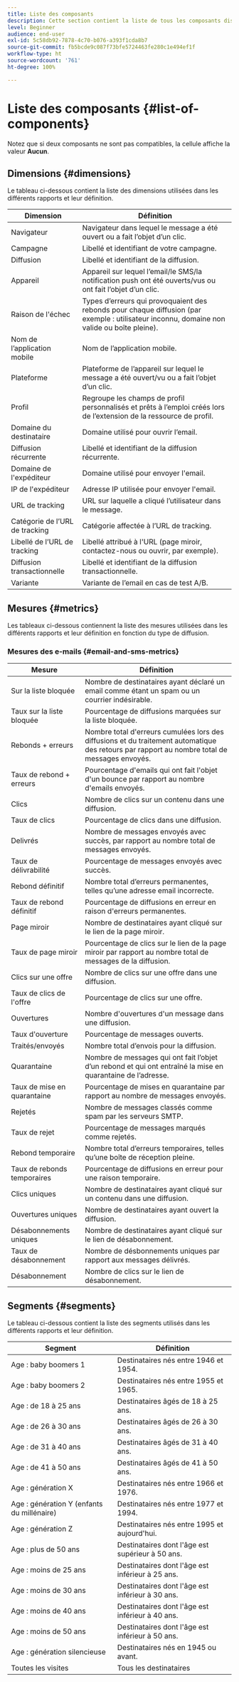 ```yaml
---
title: Liste des composants
description: Cette section contient la liste de tous les composants disponibles dans les rapports dynamiques et leur définition.
level: Beginner
audience: end-user
exl-id: 5c58db92-7878-4c70-b076-a393f1cda8b7
source-git-commit: fb5bcde9c087f73bfe5724463fe280c1e494ef1f
workflow-type: ht
source-wordcount: '761'
ht-degree: 100%

---
```


# Liste des composants {#list-of-components}

Notez que si deux composants ne sont pas compatibles, la cellule affiche la valeur **Aucun**.

## Dimensions {#dimensions}

Le tableau ci-dessous contient la liste des dimensions utilisées dans les différents rapports et leur définition.

<table> 
 <thead> 
  <tr> 
   <th> Dimension<br/> </th> 
   <th> Définition<br/> </th> 
  </tr> 
 </thead> 
 <tbody> 
  <tr> 
   <td> Navigateur<br/> </td> 
   <td> Navigateur dans lequel le message a été ouvert ou a fait l’objet d’un clic.<br/> </td> 
  </tr> 
  <tr> 
   <td> Campagne<br/> </td> 
   <td> Libellé et identifiant de votre campagne.<br/> </td> 
  </tr> 
  <tr> 
   <td> Diffusion<br/> </td> 
   <td> Libellé et identifiant de la diffusion.<br/> </td> 
  </tr> 
  <tr> 
   <td> Appareil<br/> </td> 
   <td> Appareil sur lequel l’email/le SMS/la notification push ont été ouverts/vus ou ont fait l’objet d’un clic.<br/> </td> 
  </tr> 
  <tr> 
   <td> Raison de l'échec<br/> </td> 
   <td> Types d’erreurs qui provoquaient des rebonds pour chaque diffusion (par exemple : utilisateur inconnu, domaine non valide ou boîte pleine).<br/> </td> 
  </tr> 
  <tr> 
   <td> Nom de l’application mobile<br/> </td> 
   <td> Nom de l’application mobile.<br/> </td> 
  </tr>
  <tr> 
   <td> Plateforme<br/> </td> 
   <td> Plateforme de l’appareil sur lequel le message a été ouvert/vu ou a fait l’objet d’un clic.<br/> </td> 
  </tr> 
  <tr> 
   <td> Profil<br/> </td> 
   <td> Regroupe les champs de profil personnalisés et prêts à l’emploi créés lors de l’extension de la ressource de profil.<br/> </td> 
  </tr> 
  <tr> 
   <td> Domaine du destinataire<br/> </td> 
   <td> Domaine utilisé pour ouvrir l’email.<br/> </td> 
  </tr> 
  <tr> 
   <td> Diffusion récurrente<br/> </td> 
   <td> Libellé et identifiant de la diffusion récurrente.<br/> </td> 
  </tr> 
  <tr> 
   <td> Domaine de l'expéditeur<br/> </td> 
   <td> Domaine utilisé pour envoyer l'email.<br/> </td> 
  </tr> 
  <tr> 
   <td> IP de l'expéditeur<br/> </td> 
   <td> Adresse IP utilisée pour envoyer l'email.<br/> </td> 
  </tr> 
  <tr> 
   <td> URL de tracking<br/> </td> 
   <td> URL sur laquelle a cliqué l’utilisateur dans le message.<br/> </td> 
  </tr> 
  <tr> 
   <td> Catégorie de l’URL de tracking<br/> </td> 
   <td> Catégorie affectée à l’URL de tracking.<br/> </td> 
  </tr> 
  <tr> 
   <td> Libellé de l’URL de tracking<br/> </td> 
   <td> Libellé attribué à l'URL (page miroir, contactez-nous ou ouvrir, par exemple).<br/> </td> 
  </tr> 
  <tr> 
   <td> Diffusion transactionnelle<br/> </td> 
   <td> Libellé et identifiant de la diffusion transactionnelle.<br/> </td> 
  </tr> 
  <tr> 
   <td> Variante<br/> </td> 
   <td> Variante de l’email en cas de test A/B.<br/> </td> 
  </tr> 
 </tbody> 
</table>

## Mesures   {#metrics}

Les tableaux ci-dessous contiennent la liste des mesures utilisées dans les différents rapports et leur définition en fonction du type de diffusion.

### Mesures des e-mails {#email-and-sms-metrics}

<table> 
 <thead> 
  <tr> 
   <th> Mesure<br/> </th> 
   <th> Définition<br/> </th> 
  </tr> 
 </thead> 
 <tbody> 
  <tr> 
   <td> Sur la liste bloquée<br/> </td> 
   <td> Nombre de destinataires ayant déclaré un email comme étant un spam ou un courrier indésirable.<br/> </td> 
  </tr> 
  <tr> 
   <td> Taux sur la liste bloquée<br/> </td> 
   <td> Pourcentage de diffusions marquées sur la liste bloquée.<br/> </td> 
  </tr> 
  <tr> 
   <td> Rebonds + erreurs<br/> </td> 
   <td> Nombre total d'erreurs cumulées lors des diffusions et du traitement automatique des retours par rapport au nombre total de messages envoyés.<br/> </td> 
  </tr> 
  <tr> 
   <td> Taux de rebond + erreurs<br/> </td> 
   <td> Pourcentage d'emails qui ont fait l'objet d'un bounce par rapport au nombre d'emails envoyés.<br/> </td> 
  </tr> 
  <tr> 
   <td> Clics<br/> </td> 
   <td> Nombre de clics sur un contenu dans une diffusion.<br/> </td> 
  </tr> 
  <tr> 
   <td> Taux de clics<br/> </td> 
   <td> Pourcentage de clics dans une diffusion.<br/> </td> 
  </tr> 
  <tr> 
   <td> Delivrés<br/> </td> 
   <td> Nombre de messages envoyés avec succès, par rapport au nombre total de messages envoyés.<br/> </td> 
  </tr> 
  <tr> 
   <td> Taux de délivrabilité<br/> </td> 
   <td> Pourcentage de messages envoyés avec succès.<br/> </td> 
  </tr> 
  <tr> 
   <td> Rebond définitif<br/> </td> 
   <td> Nombre total d’erreurs permanentes, telles qu’une adresse email incorrecte.<br/> </td> 
  </tr> 
  <tr> 
   <td> Taux de rebond définitif<br/> </td> 
   <td> Pourcentage de diffusions en erreur en raison d'erreurs permanentes.<br/> </td> 
  </tr> 
  <tr> 
   <td> Page miroir<br/> </td> 
   <td> Nombre de destinataires ayant cliqué sur le lien de la page miroir.<br/> </td> 
  </tr> 
  <tr> 
   <td> Taux de page miroir<br/> </td> 
   <td> Pourcentage de clics sur le lien de la page miroir par rapport au nombre total de messages de la diffusion.<br/> </td> 
  </tr> 
  <tr> 
   <td> Clics sur une offre<br/> </td> 
   <td> Nombre de clics sur une offre dans une diffusion.<br/> </td> 
  </tr> 
  <tr> 
   <td> Taux de clics de l'offre<br/> </td> 
   <td> Pourcentage de clics sur une offre.<br/> </td> 
  </tr> 
  <tr> 
   <td> Ouvertures<br/> </td> 
   <td> Nombre d'ouvertures d'un message dans une diffusion.<br/> </td> 
  </tr> 
  <tr> 
   <td> Taux d'ouverture<br/> </td> 
   <td> Pourcentage de messages ouverts.<br/> </td> 
  </tr> 
  <tr> 
   <td> Traités/envoyés<br/> </td> 
   <td> Nombre total d’envois pour la diffusion.<br/> </td> 
  </tr> 
  <tr> 
   <td> Quarantaine<br/> </td> 
   <td> Nombre de messages qui ont fait l’objet d’un rebond et qui ont entraîné la mise en quarantaine de l’adresse.<br/> </td> 
  </tr> 
  <tr> 
   <td> Taux de mise en quarantaine<br/> </td> 
   <td> Pourcentage de mises en quarantaine par rapport au nombre de messages envoyés.<br/> </td> 
  </tr> 
  <tr> 
   <td> Rejetés<br/> </td> 
   <td> Nombre de messages classés comme spam par les serveurs SMTP.<br/> </td> 
  </tr> 
  <tr> 
   <td> Taux de rejet<br/> </td> 
   <td> Pourcentage de messages marqués comme rejetés.<br/> </td> 
  </tr> 
  <tr> 
   <td> Rebond temporaire<br/> </td> 
   <td> Nombre total d’erreurs temporaires, telles qu’une boîte de réception pleine.<br/> </td> 
  </tr> 
  <tr> 
   <td> Taux de rebonds temporaires<br/> </td> 
   <td> Pourcentage de diffusions en erreur pour une raison temporaire.<br/> </td> 
  </tr> 
  <tr> 
   <td> Clics uniques<br/> </td> 
   <td> Nombre de destinataires ayant cliqué sur un contenu dans une diffusion.<br/> </td> 
  </tr> 
  <tr> 
   <td> Ouvertures uniques<br/> </td> 
   <td> Nombre de destinataires ayant ouvert la diffusion.<br/> </td> 
  </tr> 
  <tr> 
   <td> Désabonnements uniques<br/> </td> 
   <td> Nombre de destinataires ayant cliqué sur le lien de désabonnement.<br/> </td> 
  </tr> 
  <tr> 
   <td> Taux de désabonnement<br/> </td> 
   <td> Nombre de désbonnements uniques par rapport aux messages délivrés.<br/> </td> 
  </tr> 
  <tr> 
   <td> Désabonnement<br/> </td> 
   <td> Nombre de clics sur le lien de désabonnement.<br/> </td> 
  </tr> 
 </tbody> 
</table>

<!--
### Push notification metrics {#push-notification-metrics}

<table> 
 <thead> 
  <tr> 
   <th> Metric<br/> </th> 
   <th> Definition<br/> </th> 
  </tr> 
 </thead> 
 <tbody> 
  <tr> 
   <td> Bounces + Errors<br/> </td> 
   <td> Total of errors cumulated during delivery in relation to the total number of sent messages, e.g. errors from MCPNS or provider.<br/> </td> 
  </tr> 
  <tr> 
   <td> Bounce + Error rate<br/> </td> 
   <td> Percentage of push notifications that bounced compared to push notifications sent.<br/> </td> 
  </tr> 
  <tr> 
   <td> Click<br/> </td> 
   <td> Number of times a push notification has been delivered to the device and clicked on by the user. The user either wanted to view the notification, which will then be moved to Push Open tracking, or dismiss it.<br/> </td> 
  </tr> 
  <tr> 
   <td> Click through rate<br/> </td> 
   <td> Percentage of users who interacted with the push notification.<br/> </td> 
  </tr> 
  <tr> 
   <td> Delivered<br/> </td> 
   <td> Number of push notifications successfully sent, in relation to the total number of sent push notifications.<br/> </td> 
  </tr> 
  <tr> 
   <td> Delivered rate<br/> </td> 
   <td> Percentage of push notifications successfully sent.<br/> </td> 
  </tr> 
  <tr> 
   <td> Impressions<br/> </td> 
   <td> Number of times a push notification has been delivered to the device and left untouched in the notification center. In most cases, impressions number should be similar to the delivered number. This ensures that the device got the message and relayed that information back to the server.<br/> </td> 
  </tr> 
  <tr> 
   <td> Processed/sent<br/> </td> 
   <td> Total number of push notifications sent.<br/> </td> 
  </tr> 
  <tr> 
   <td> Open<br/> </td> 
   <td> Total number of push notifications delivered to the device and clicked on by users thus opening the app. This is similar to the Push Click except a Push Open will not be triggered if the notification was dismissed.<br/> </td> 
  </tr> 
  <tr> 
   <td> Open rate<br/> </td> 
   <td> Percentage of opened push notifications.<br/> </td> 
  </tr> 
  <tr> 
   <td> Unique clicks<br/> </td> 
   <td> Number of times a unique user interacts with the push notification, e.g. clicks on the notification or button.<br/> </td> 
  </tr> 
  <tr> 
   <td> Unique impressions<br/> </td> 
   <td> Number of impressions by recipient.<br/> </td> 
  </tr> 
  <tr> 
   <td> Unique Opens<br/> </td> 
   <td> Number of recipients who opened the delivery.<br/> </td> 
  </tr> 
 </tbody> 
</table>

### In-App metrics {#in-app-metrics}

<table> 
 <thead> 
  <tr> 
   <th> Metric<br/> </th> 
   <th> Definition<br/> </th> 
  </tr> 
 </thead> 
 <tbody> 
  <tr> 
   <td> Delivered<br/> </td> 
   <td> Total number of In-App messages delivered to the device by the service provider.<br/> </td> 
  </tr> 
  <tr> 
   <td> Impressions<br/> </td> 
   <td> Total of In-App messages seen by recipients depending on whether trigger criterion was met.<br/> </td> 
  </tr> 
  <tr> 
   <td> In-App clicks <br/> </td> 
   <td> Total number of recipients who clicked on Button 1 or Button 2.<br/> </td> 
  </tr> 
  <tr> 
   <td> In-App click through rate<br/> </td> 
   <td> Percentage of users who clicked on Button 1 or Button 2 compared to users who saw the message.<br/> </td> 
  </tr> 
  <tr> 
   <td> In-App dismissal<br/> </td> 
   <td> Total number of messages that recipients dismissed either by clicking the close button or auto-dismiss.<br/> </td> 
  </tr> 
  <tr> 
   <td> In-App dismissal rate<br/> </td> 
   <td> Percentage of In-App messages that recipients dismissed.<br/> </td> 
  </tr> 
  <tr> 
   <td> Processed/sent<br/> </td> 
   <td> Total number of In-App messages sent from Adobe Campaign as part of the delivery sent process.<br/> </td> 
  </tr> 
  <tr> 
   <td> Unique impressions<br/> </td> 
   <td> Number of impressions by a unique recipient.<br/> </td> 
  </tr> 
  <tr> 
   <td> Unique In-App clicks<br/> </td> 
   <td> Number of times recipients clicked on Button 1 or Button 2.<br/> </td> 
  </tr> 
  <tr> 
   <td> Unique In-App dismissals<br/> </td> 
   <td> Number of time recipients dismissed an In-App message.<br/> </td> 
  </tr> 
 </tbody> 
</table>
-->

## Segments {#segments}

Le tableau ci-dessous contient la liste des segments utilisés dans les différents rapports et leur définition.

<table> 
 <thead> 
  <tr> 
   <th> Segment<br/> </th> 
   <th> Définition<br/> </th> 
  </tr> 
 </thead> 
 <tbody> 
  <tr> 
   <td> Age : baby boomers 1<br/> </td> 
   <td> Destinataires nés entre 1946 et 1954.<br/> </td> 
  </tr> 
  <tr> 
   <td> Age : baby boomers 2<br/> </td> 
   <td> Destinataires nés entre 1955 et 1965.<br/> </td> 
  </tr> 
  <tr> 
   <td> Age : de 18 à 25 ans<br/> </td> 
   <td> Destinataires âgés de 18 à 25 ans.<br/> </td> 
  </tr> 
  <tr> 
   <td> Age : de 26 à 30 ans<br/> </td> 
   <td> Destinataires âgés de 26 à 30 ans.<br/> </td> 
  </tr> 
  <tr> 
   <td> Age : de 31 à 40 ans<br/> </td> 
   <td> Destinataires âgés de 31 à 40 ans.<br/> </td> 
  </tr> 
  <tr> 
   <td> Age : de 41 à 50 ans<br/> </td> 
   <td> Destinataires âgés de 41 à 50 ans.<br/> </td> 
  </tr> 
  <tr> 
   <td> Age : génération X<br/> </td> 
   <td> Destinataires nés entre 1966 et 1976.<br/> </td> 
  </tr> 
  <tr> 
   <td> Age : génération Y (enfants du millénaire)<br/> </td> 
   <td> Destinataires nés entre 1977 et 1994.<br/> </td> 
  </tr> 
  <tr> 
   <td> Age : génération Z<br/> </td> 
   <td> Destinataires nés entre 1995 et aujourd'hui.<br/> </td> 
  </tr> 
  <tr> 
   <td> Age : plus de 50 ans<br/> </td> 
   <td> Destinataires dont l'âge est supérieur à 50 ans.<br/> </td> 
  </tr> 
  <tr> 
   <td> Age : moins de 25 ans<br/> </td> 
   <td> Destinataires dont l'âge est inférieur à 25 ans.<br/> </td> 
  </tr> 
  <tr> 
   <td> Age : moins de 30 ans<br/> </td> 
   <td> Destinataires dont l'âge est inférieur à 30 ans.<br/> </td> 
  </tr> 
  <tr> 
   <td> Age : moins de 40 ans<br/> </td> 
   <td> Destinataires dont l'âge est inférieur à 40 ans.<br/> </td> 
  </tr> 
  <tr> 
   <td> Age : moins de 50 ans<br/> </td> 
   <td> Destinataires dont l'âge est inférieur à 50 ans.<br/> </td> 
  </tr> 
  <tr> 
   <td> Age : génération silencieuse<br/> </td> 
   <td> Destinataires nés en 1945 ou avant.<br/> </td> 
  </tr> 
  <tr> 
   <td> Toutes les visites<br/> </td> 
   <td> Tous les destinataires<br/> </td> 
  </tr>
 </tbody> 
</table>
